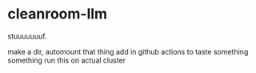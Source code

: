# cleanroom-llm

stuuuuuuuf.  

make a dir,
automount that thing
add in github actions to taste
something something run this on actual cluster
